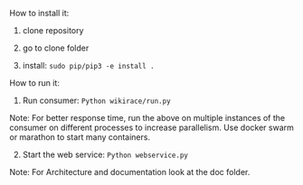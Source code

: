 How to install it:
 1) clone repository

 2) go to clone folder

 3) install: `sudo pip/pip3 -e install .`

How to run it:
 1) Run consumer:
       `Python wikirace/run.py`
 
 Note: For better response time, run the above on multiple instances of the consumer on different processes to increase parallelism.
 Use docker swarm or marathon to start many containers.

 2) Start the web service:
        `Python webservice.py`


Note: For Architecture and documentation look at the doc folder.
